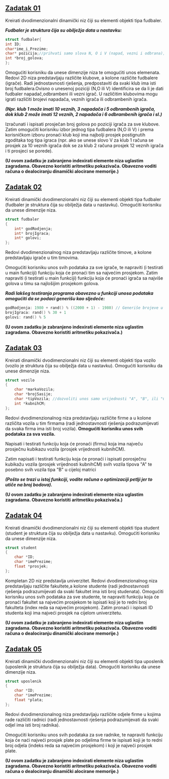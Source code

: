 ## [**Zadatak 01**](01.cpp)

Kreirati dvodimenzionalni dinamički niz čiji su elementi objekti tipa fudbaler.

***Fudbaler je struktura čija su obilježja data u nastavku:***

```c++
struct fudbaler{
int ID;
char*ime_i_Prezime;
char* pozicija;//prihvati samo slova N, O i V (napad, vezni i odbrana);
int *broj_golova;
};
```

Omogućiti korisniku da unese dimenzije niza te omogućiti unos elemenata. Redovi 2D niza predstavljaju različite klubove, a kolone različite fudbalere (igrače). Radi jednostavnosti rješenja, predpostaviti da svaki klub ima isti broj fudbalera.Ovisno o unesenoj poziciji (N,O ili V) identificira se da li je dati fudbaler napadač,odbrambeni ili vezni igrač. U različitim klubovima mogu igrati različiti brojevi napadača, veznih igrača ili odbrambenih igrača.

***(Npr. klub 1 može imati 10 veznih, 3 napadača i 5 odbrambenih igrača, dok klub 2 može imati 12 veznih, 2 napadača i 6 odbrambenih igrača i sl.)***

Izračunati i ispisati prosječan broj golova po poziciji igrača za sve klubove. Zatim omogućiti korisniku izbor jednog tipa fudbalera (N,O ili V) i prema korisničkom izboru pronaći klub koji ima najbolji prosjek postignutih zgoditaka tog tipa igraca (npr. ako se unese slovo V za klub 1 računa se prosjek za 10 veznih igrača dok se za klub 2 računa prosjek 12 veznih igrača i ti prosjeci se porede).


**(U ovom zadatku je zabranjeno indexirati elemente niza uglastim zagradama. Obavezno koristiti aritmetiku pokazivača. Obavezno voditi računa o dealociranju dinamički alocirane memorije.)**


## [**Zadatak 02**](02.cpp)

Kreirati dinamički dvodimenzionalni niz čiji su elementi objekti tipa fudbaler (fudbaler je struktura čija su obilježja data u nastavku). Omogućiti korisniku da unese dimenzije niza.

```c++
struct fudbaler
{
    int* godRodjenja;
    int* brojIgraca;
    int* golovi;
};
```

Redovi dvodimenzionalnog niza predstavljaju različite timove, a kolone predstavljaju igrače u tim timovima.

Omogućiti korisniku unos svih podataka za sve igrače, te napraviti (i testirati u main funkciji) funkciju koja će pronaći tim sa najvećim prosjekom. Zatim napraviti (i testirati u main funkciji) funkciju koja će pronaći igrača sa najviše golova u timu sa najlošijim prosjekom golova. 

***Radi lakšeg testiranja programa obavezno u funkciji unosa podataka omogućiti da se podaci generišu kao sljedeće:***

```c++
godRodjenja: 1980 + rand() % ((2000 + 1) - 1980) // Generiše brojeve u rangu 1980 - 2000
brojIgraca: rand() % 30 + 1
golovi: rand() % 5
```

**(U ovom zadatku je zabranjeno indexirati elemente niza uglastim zagradama. Obavezno koristiti aritmetiku pokazivača.)**

## [**Zadatak 03**](03.cpp)

Kreirati dinamički dvodimenzionalni niz čiji su elementi objekti tipa vozilo (vozilo je struktura čija su obilježja data u nastavku). Omogućiti korisniku da unese dimenzije niza.

```c++
struct vozilo
{
    char *markaVozila;
    char *brojSasije;
    char *tipVozila; //dozvoliti unos samo vrijednosti "A", "B", ili "C"
    int *kubnihCM;
};
```
Redovi dvodimenzionalnog niza predstavljaju različite firme a u kolone različita vozila u tim firmama (radi jednostavnosti rješenja podrazumijevati da svaka firma ima isti broj vozila). **Omogućiti korisniku unos svih podataka za sva vozila.**

Napisati i testirati funkciju koja će pronaći (firmu) koja ima največu prosječnu kubikazu vozila (prosjek vrijednosti kubnihCM).

Zatim napisati i testirati funkciju koja će pronaći i ispisati porosječnu kubikažu vozila (prosjek vrijednosti kubnihCM) svih vozila tipova "A" te posebno svih vozila tipa "B" u cijeloj matrici

***(Pošto se trazi u istoj funkciji, vodite računa o optimizaciji petlji jer to utiče na broj bodova).***

**(U ovom zadatku je zabranjeno indexirati elemente niza uglastim zagradama. Obavezno koristiti aritmetiku pokazivača.)**

## [**Zadatak 04**](04.cpp)

Kreirati dinamički dvodimenzionalni niz čiji su elementi objekti tipa student (student je struktura čija su obilježja data u nastavku). Omogućiti korisniku da unese dimenzije niza.

```c++
struct student
{
    char *ID;
    char *imePrezime;
    float *prosjek;
};
```

Kompletan 2D niz predstavlja univerzitet. Redovi dvodimenzionalnog niza predstavljaju različite fakultete,a kolone studente (radi jednostavnosti rješenja podrazumijevati da svaki fakultet ima isti broj studenata). Omogućiti korisniku unos svih podataka za sve studente, te napraviti funkciju koja će pronaći fakultet sa najvećim prosjekom te ispisati koji je to redni broj fakulteta (index reda sa najvećim prosjekom). Zatim pronaći i ispisati ID studenta koji ima najveći prosjek na cijelom univerzitetu.

**(U ovom zadatku je zabranjeno indexirati elemente niza uglastim zagradama. Obavezno koristiti aritmetiku pokazivača. Obavezno voditi računa o dealociranju dinamički alocirane memorije.)**


## [**Zadatak 05**](05.cpp)

Kreirati dinamički dvodimenzionalni niz čiji su elementi objekti tipa uposlenik (uposlenik je struktura čija su obilježja data). Omogućiti korisniku da unese dimenzije niza.

```c++
struct uposlenik
{
    char *ID;
    char *imePrezime;
    float *plata;
};
```

Redovi dvodimenzionalnog niza predstavljaju različite odjele firme u kojima rade različiti radnici (radi jednostavnosti rješenja podrazumijevati da svaki odjel ima isti broj radnika).

Omogućiti korisniku unos svih podataka za sve radnike, te napraviti funkciju koja će naći najveći prosjek plate po odjelima firme te ispisati koji je to redni broj odjela (indeks reda sa najvećim prosjekom) i koji je najveći prosjek plate.

**(U ovom zadatku je zabranjeno indexirati elemente niza uglastim zagradama. Obavezno koristiti aritmetiku pokazivača. Obavezno voditi računa o dealociranju dinamički alocirane memorije.)**


